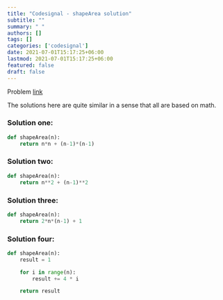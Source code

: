 ```yaml
---
title: "Codesignal - shapeArea solution"
subtitle: ""
summary: " "
authors: []
tags: []
categories: ['codesignal']
date: 2021-07-01T15:17:25+06:00
lastmod: 2021-07-01T15:17:25+06:00
featured: false
draft: false
---
```

Problem [link](https://app.codesignal.com/arcade/intro/level-2/yuGuHvcCaFCKk56rJ)

The solutions here are quite similar in a sense that all are based on math.

### Solution one:

```python
def shapeArea(n):
    return n*n + (n-1)*(n-1)
```

### Solution two:

```python
def shapeArea(n):
    return n**2 + (n-1)**2
```

### Solution three:

```python
def shapeArea(n):
    return 2*n*(n-1) + 1
```

### Solution four:

```python
def shapeArea(n):
    result = 1

    for i in range(n):
        result += 4 * i

    return result
```

